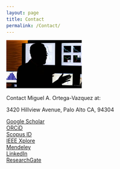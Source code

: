 ```yaml
---
layout: page
title: Contact
permalink: /Contact/
---
```


<!-- <center> -->
<img src="Files/Ortega-Vazquez_CEI_2.jpg" alt="" class="center" width="200">
<!-- </center> -->

<br>

Contact Miguel A. Ortega-Vazquez at:

3420 Hillview Avenue, Palo Alto CA, 94304

[Google Scholar](https://scholar.google.com/citations?user=N59nVKwAAAAJ&hl=en) <br>
[ORCiD](http://orcid.org/0000-0002-7601-4455) <br>
[Scopus ID](https://www.scopus.com/authid/detail.uri?authorId=14919910200) <br>
[IEEE Xplore](https://ieeexplore.ieee.org/author/38272579300) <br>
[Mendeley](https://www.mendeley.com/authors/14919910200/) <br>
[LinkedIn](https://www.linkedin.com/in/miguel-a-ortega-vazquez/)  <br>
[ResearchGate](https://www.researchgate.net/profile/Miguel_Ortega-Vazquez)  <br>

